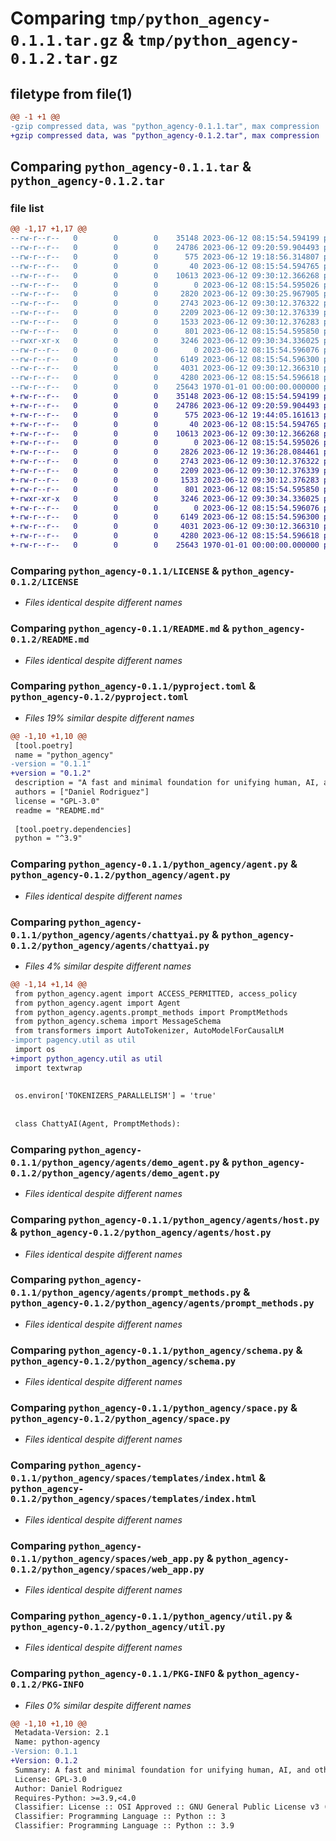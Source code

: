 # Comparing `tmp/python_agency-0.1.1.tar.gz` & `tmp/python_agency-0.1.2.tar.gz`

## filetype from file(1)

```diff
@@ -1 +1 @@
-gzip compressed data, was "python_agency-0.1.1.tar", max compression
+gzip compressed data, was "python_agency-0.1.2.tar", max compression
```

## Comparing `python_agency-0.1.1.tar` & `python_agency-0.1.2.tar`

### file list

```diff
@@ -1,17 +1,17 @@
--rw-r--r--   0        0        0    35148 2023-06-12 08:15:54.594199 python_agency-0.1.1/LICENSE
--rw-r--r--   0        0        0    24786 2023-06-12 09:20:59.904493 python_agency-0.1.1/README.md
--rw-r--r--   0        0        0      575 2023-06-12 19:18:56.314807 python_agency-0.1.1/pyproject.toml
--rw-r--r--   0        0        0       40 2023-06-12 08:15:54.594765 python_agency-0.1.1/python_agency/__init__.py
--rw-r--r--   0        0        0    10613 2023-06-12 09:30:12.366268 python_agency-0.1.1/python_agency/agent.py
--rw-r--r--   0        0        0        0 2023-06-12 08:15:54.595026 python_agency-0.1.1/python_agency/agents/__init__.py
--rw-r--r--   0        0        0     2820 2023-06-12 09:30:25.967905 python_agency-0.1.1/python_agency/agents/chattyai.py
--rw-r--r--   0        0        0     2743 2023-06-12 09:30:12.376322 python_agency-0.1.1/python_agency/agents/demo_agent.py
--rw-r--r--   0        0        0     2209 2023-06-12 09:30:12.376339 python_agency-0.1.1/python_agency/agents/host.py
--rw-r--r--   0        0        0     1533 2023-06-12 09:30:12.376283 python_agency-0.1.1/python_agency/agents/prompt_methods.py
--rw-r--r--   0        0        0      801 2023-06-12 08:15:54.595850 python_agency-0.1.1/python_agency/schema.py
--rwxr-xr-x   0        0        0     3246 2023-06-12 09:30:34.336025 python_agency-0.1.1/python_agency/space.py
--rw-r--r--   0        0        0        0 2023-06-12 08:15:54.596076 python_agency-0.1.1/python_agency/spaces/__init__.py
--rw-r--r--   0        0        0     6149 2023-06-12 08:15:54.596300 python_agency-0.1.1/python_agency/spaces/templates/index.html
--rw-r--r--   0        0        0     4031 2023-06-12 09:30:12.366310 python_agency-0.1.1/python_agency/spaces/web_app.py
--rw-r--r--   0        0        0     4280 2023-06-12 08:15:54.596618 python_agency-0.1.1/python_agency/util.py
--rw-r--r--   0        0        0    25643 1970-01-01 00:00:00.000000 python_agency-0.1.1/PKG-INFO
+-rw-r--r--   0        0        0    35148 2023-06-12 08:15:54.594199 python_agency-0.1.2/LICENSE
+-rw-r--r--   0        0        0    24786 2023-06-12 09:20:59.904493 python_agency-0.1.2/README.md
+-rw-r--r--   0        0        0      575 2023-06-12 19:44:05.161613 python_agency-0.1.2/pyproject.toml
+-rw-r--r--   0        0        0       40 2023-06-12 08:15:54.594765 python_agency-0.1.2/python_agency/__init__.py
+-rw-r--r--   0        0        0    10613 2023-06-12 09:30:12.366268 python_agency-0.1.2/python_agency/agent.py
+-rw-r--r--   0        0        0        0 2023-06-12 08:15:54.595026 python_agency-0.1.2/python_agency/agents/__init__.py
+-rw-r--r--   0        0        0     2826 2023-06-12 19:36:28.084461 python_agency-0.1.2/python_agency/agents/chattyai.py
+-rw-r--r--   0        0        0     2743 2023-06-12 09:30:12.376322 python_agency-0.1.2/python_agency/agents/demo_agent.py
+-rw-r--r--   0        0        0     2209 2023-06-12 09:30:12.376339 python_agency-0.1.2/python_agency/agents/host.py
+-rw-r--r--   0        0        0     1533 2023-06-12 09:30:12.376283 python_agency-0.1.2/python_agency/agents/prompt_methods.py
+-rw-r--r--   0        0        0      801 2023-06-12 08:15:54.595850 python_agency-0.1.2/python_agency/schema.py
+-rwxr-xr-x   0        0        0     3246 2023-06-12 09:30:34.336025 python_agency-0.1.2/python_agency/space.py
+-rw-r--r--   0        0        0        0 2023-06-12 08:15:54.596076 python_agency-0.1.2/python_agency/spaces/__init__.py
+-rw-r--r--   0        0        0     6149 2023-06-12 08:15:54.596300 python_agency-0.1.2/python_agency/spaces/templates/index.html
+-rw-r--r--   0        0        0     4031 2023-06-12 09:30:12.366310 python_agency-0.1.2/python_agency/spaces/web_app.py
+-rw-r--r--   0        0        0     4280 2023-06-12 08:15:54.596618 python_agency-0.1.2/python_agency/util.py
+-rw-r--r--   0        0        0    25643 1970-01-01 00:00:00.000000 python_agency-0.1.2/PKG-INFO
```

### Comparing `python_agency-0.1.1/LICENSE` & `python_agency-0.1.2/LICENSE`

 * *Files identical despite different names*

### Comparing `python_agency-0.1.1/README.md` & `python_agency-0.1.2/README.md`

 * *Files identical despite different names*

### Comparing `python_agency-0.1.1/pyproject.toml` & `python_agency-0.1.2/pyproject.toml`

 * *Files 19% similar despite different names*

```diff
@@ -1,10 +1,10 @@
 [tool.poetry]
 name = "python_agency"
-version = "0.1.1"
+version = "0.1.2"
 description = "A fast and minimal foundation for unifying human, AI, and other computing systems, in python"
 authors = ["Daniel Rodriguez"]
 license = "GPL-3.0"
 readme = "README.md"
 
 [tool.poetry.dependencies]
 python = "^3.9"
```

### Comparing `python_agency-0.1.1/python_agency/agent.py` & `python_agency-0.1.2/python_agency/agent.py`

 * *Files identical despite different names*

### Comparing `python_agency-0.1.1/python_agency/agents/chattyai.py` & `python_agency-0.1.2/python_agency/agents/chattyai.py`

 * *Files 4% similar despite different names*

```diff
@@ -1,14 +1,14 @@
 from python_agency.agent import ACCESS_PERMITTED, access_policy
 from python_agency.agent import Agent
 from python_agency.agents.prompt_methods import PromptMethods
 from python_agency.schema import MessageSchema
 from transformers import AutoTokenizer, AutoModelForCausalLM
-import pagency.util as util
 import os
+import python_agency.util as util
 import textwrap
 
 
 os.environ['TOKENIZERS_PARALLELISM'] = 'true'
 
 
 class ChattyAI(Agent, PromptMethods):
```

### Comparing `python_agency-0.1.1/python_agency/agents/demo_agent.py` & `python_agency-0.1.2/python_agency/agents/demo_agent.py`

 * *Files identical despite different names*

### Comparing `python_agency-0.1.1/python_agency/agents/host.py` & `python_agency-0.1.2/python_agency/agents/host.py`

 * *Files identical despite different names*

### Comparing `python_agency-0.1.1/python_agency/agents/prompt_methods.py` & `python_agency-0.1.2/python_agency/agents/prompt_methods.py`

 * *Files identical despite different names*

### Comparing `python_agency-0.1.1/python_agency/schema.py` & `python_agency-0.1.2/python_agency/schema.py`

 * *Files identical despite different names*

### Comparing `python_agency-0.1.1/python_agency/space.py` & `python_agency-0.1.2/python_agency/space.py`

 * *Files identical despite different names*

### Comparing `python_agency-0.1.1/python_agency/spaces/templates/index.html` & `python_agency-0.1.2/python_agency/spaces/templates/index.html`

 * *Files identical despite different names*

### Comparing `python_agency-0.1.1/python_agency/spaces/web_app.py` & `python_agency-0.1.2/python_agency/spaces/web_app.py`

 * *Files identical despite different names*

### Comparing `python_agency-0.1.1/python_agency/util.py` & `python_agency-0.1.2/python_agency/util.py`

 * *Files identical despite different names*

### Comparing `python_agency-0.1.1/PKG-INFO` & `python_agency-0.1.2/PKG-INFO`

 * *Files 0% similar despite different names*

```diff
@@ -1,10 +1,10 @@
 Metadata-Version: 2.1
 Name: python-agency
-Version: 0.1.1
+Version: 0.1.2
 Summary: A fast and minimal foundation for unifying human, AI, and other computing systems, in python
 License: GPL-3.0
 Author: Daniel Rodriguez
 Requires-Python: >=3.9,<4.0
 Classifier: License :: OSI Approved :: GNU General Public License v3 (GPLv3)
 Classifier: Programming Language :: Python :: 3
 Classifier: Programming Language :: Python :: 3.9
```

